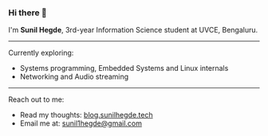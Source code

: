 ### Hi there 👋

I'm **Sunil Hegde**, 3rd-year Information Science student at UVCE, Bengaluru.

---

Currently exploring:  
- Systems programming, Embedded Systems and Linux internals  
- Networking and Audio streaming
---

Reach out to me:
- Read my thoughts: [blog.sunilhegde.tech](https://blog.sunilhegde.tech/)
- Email me at: [sunil1hegde@gmail.com](mailto:sunil1hegde@gmail.com)
